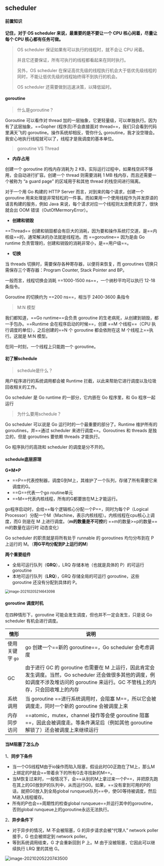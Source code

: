 ## scheduler

#### 前置知识

**记住，对于 OS scheduler 来说，最重要的是不要让一个 CPU 核心闲着，尽量让每个 CPU 核心都有任务可做。**

> OS scheduler 保证如果有可以执行的线程时，就不会让 CPU 闲着。
>
> 并且它还要保证，所有可执行的线程都看起来在同时执行。
>
> 另外，OS scheduler 在保证高优先级的线程执行机会大于低优先级线程的同时，不能让低优先级的线程始终得不到执行的机会。
>
> OS scheduler 还需要做到迅速决策，以降低延时。

#### goroutine

> 什么是goroutine？

Goroutine 可以看作对 thread 加的一层抽象，它更轻量级，可以单独执行。因为有了这层抽象，==Gopher (程序员)不会直接面对 thread==，我们只会看到代码里满天飞的 goroutine。操作系统却相反，管你什么 goroutine，我才没空理会。我安心地执行线程就可以了，线程才是我调度的基本单位。

> goroutine VS Thread

- **内存占用**

创建一个 goroutine 的栈内存消耗为 2 KB，实际运行过程中，如果栈空间不够用，会自动进行扩容。创建一个 thread 则需要消耗 1 MB 栈内存，而且还需要一个被称为 “a guard page” 的区域用于和其他 thread 的栈空间进行隔离。

对于一个用 Go 构建的 HTTP Server 而言，对到来的每个请求，创建一个 goroutine 用来处理是非常轻松的一件事。而如果用一个使用线程作为并发原语的语言构建的服务，例如 Java 来说，每个请求对应一个线程则太浪费资源了，很快就会出 OOM 错误（OutOfMermoryError）。

- **创建和销毀**

==Thread== 创建和销毀都会有巨大的消耗，因为要和操作系统打交道，是==内核级==的，通常解决的办法就是线程池。而 ==goroutine== 因为是由 Go runtime 负责管理的，创建和销毁的消耗非常小，是==用户级==。

- **切换**

当 threads 切换时，需要保存各种寄存器，以便将来恢复，而 goroutines 切换只需保存三个寄存器：Program Counter, Stack Pointer and BP。

一般而言，线程切换会消耗 ==1000-1500 ns==，一个纳秒平均可以执行 12-18 条指令。

Goroutine 的切换约为 ==200 ns==，相当于 2400-3600 条指令

> M:N 模型

我们都知道，==Go runtime==会负责 goroutine 的生老病死，从创建到销毁，都一手包办。==Runtime 会在程序启动的时候==，创建 ==M 个线程==（CPU 执行调度的单位），之后创建的==N 个 goroutine 都会依附在这 M 个线程上==执行。这就是 M:N 模型。

在同一时刻，一个线程上只能跑一个 goroutine。

#### 初了解schedule

> schedule是什么？

用户程序进行的系统调用都会被 Runtime 拦截，以此来帮助它进行调度以及垃圾回收相关的工作。

Go scheduler 是 Go runtime 的一部分，它内嵌在 Go 程序里，和 Go 程序一起运行

> 为什么要用schedule？

Go scheduler 可以说是 Go 运行时的一个最重要的部分了。Runtime 维护所有的 goroutines，并==通过 scheduler 来进行调度==。Goroutines 和 threads 是独立的，但是 goroutines 要依赖 threads 才能执行。

Go 程序执行的高效和 scheduler 的调度是分不开的。



#### schedule底层原理

**G\*M\*P**

- ==P==代表控制器，调度G到M上，其维护了一个队列，存储了所有需要它来调度的G。
- ==G==代表一个go routine单元
- ==M==代表内核线程，所有的G都要放在M上才能运行。

go程序启动时，会给==每个逻辑核心分配一个P==，同时为每个P（Logical Processor）分配一个M（Machine，表示内核线程）。内核线程在cpu核心上调度，而G 则是在 M 上进行调度。（**m的数量是不可控**的 ==m的数量>=p的数量== m的数量在运行时 动态变化）

Go scheduler 的职责就是将所有处于 runnable 的 goroutines 均匀分布到在 P 上运行的 M。（**将G平均分配到P上运行的M**）

**两个重要组件**

- 全局可运行队列（**GRQ**），LRQ 存储本地（也就是具体的 P）的可运行 goroutine
- 本地可运行队列（**LRQ**），GRQ 存储全局的可运行 goroutine，这些 goroutine 还没有分配到具体的 P。

<img src="C:\Users\Cristiano-Ronaldo\AppData\Roaming\Typora\typora-user-images\image-20210205214643098.png" alt="image-20210205214643098" style="zoom:80%;" />

#### goroutine 调度时机

在四种情形下，goroutine 可能会发生调度，但也并不一定会发生，只是说 Go scheduler 有机会进行调度。

| 情形            | 说明                                                         |
| --------------- | ------------------------------------------------------------ |
| 使用关键字 `go` | go 创建一个==新的 goroutine==，Go scheduler 会考虑调度       |
| GC              | 由于进行 GC 的 goroutine 也需要在 M 上运行，因此肯定会发生调度。当然，Go scheduler 还会做很多其他的调度，例如调度不涉及堆访问的 goroutine 来运行。GC 不管栈上的内存，只会回收堆上的内存 |
| 系统调用        | 当 goroutine ==进行系统调用时，会阻塞 M==，所以它会被调度走，同时一个新的 goroutine 会被调度上来 |
| 内存同步访问    | ==atomic，mutex，channel 操作等会使 goroutine 阻塞==，因此会被调度走。等条件满足后（例如其他 goroutine 解锁了）还会被调度上来继续运行 |

#### 当M阻塞了怎么办

1、**同步下条件**

- 当一个OS线程M由于io操作而陷入阻塞，假设此时G0正跑在了M上，那么M上绑定的P就会==带着余下的所有G去寻找新的M==。
- 当M恢复过来时，一般情况下，会==从别的M上拿过来一个P==，并把原先跑在其上的G0放到P的队列中，从而运行G0。如果，==没有拿到可用的P的话，就把G0放入到全局global runqueue队列==中，使G0等待被调度，然后M进入线程缓存。
- 所有的P也会==周期性的检查global runqueue==并运行其中的goroutine，否则global runqueue上的goroutine永远无法执行。

2、**异步条件下**

- 对于异步的情况，M 不会被阻塞，G 的异步请求会被“代理人” network poller 接手，G 也会被绑定到 network poller。
- 等到系统调用结束，G 才会重新回到 P 上。M 由于没被阻塞，它因此可以继续执行 LRQ 里的其他 G。

![image-20210205220743500](C:\Users\Cristiano-Ronaldo\AppData\Roaming\Typora\typora-user-images\image-20210205220743500.png)

















